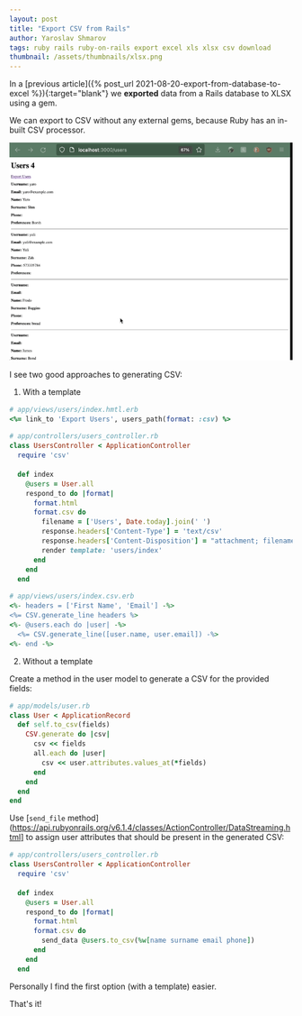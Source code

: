 ```yaml
---
layout: post
title: "Export CSV from Rails"
author: Yaroslav Shmarov
tags: ruby rails ruby-on-rails export excel xls xlsx csv download
thumbnail: /assets/thumbnails/xlsx.png
---
```


In a
[previous article]({% post_url 2021-08-20-export-from-database-to-excel %}){:target="blank"}
we **exported** data from a Rails database to XLSX using a gem.

We can export to CSV without any external gems, because Ruby has an in-built CSV processor.

![export-csv-rails](/assets/images/export-csv-rails.gif)

I see two good approaches to generating CSV:

1. With a template

```ruby
# app/views/users/index.hmtl.erb
<%= link_to 'Export Users', users_path(format: :csv) %>
```

```ruby
# app/controllers/users_controller.rb
class UsersController < ApplicationController
  require 'csv'

  def index
    @users = User.all
    respond_to do |format|
      format.html
      format.csv do
        filename = ['Users', Date.today].join(' ')
        response.headers['Content-Type'] = 'text/csv'
        response.headers['Content-Disposition'] = "attachment; filename=#{filename}.csv"
        render template: 'users/index'
      end
    end
  end
```

```ruby
# app/views/users/index.csv.erb
<%- headers = ['First Name', 'Email'] -%>
<%= CSV.generate_line headers %>
<%- @users.each do |user| -%>
  <%= CSV.generate_line([user.name, user.email]) -%>
<%- end -%>
```

2. Without a template

Create a method in the user model to generate a CSV for the provided fields:

```ruby
# app/models/user.rb
class User < ApplicationRecord
  def self.to_csv(fields)
    CSV.generate do |csv|
      csv << fields
      all.each do |user|
        csv << user.attributes.values_at(*fields)
      end
    end
  end
end
```

Use
[`send_file` method](https://api.rubyonrails.org/v6.1.4/classes/ActionController/DataStreaming.html]
to assign user attributes that should be present in the generated CSV:

```ruby
# app/controllers/users_controller.rb
class UsersController < ApplicationController
  require 'csv'

  def index
    @users = User.all
    respond_to do |format|
      format.html
      format.csv do
        send_data @users.to_csv(%w[name surname email phone])
      end
    end
  end
```

Personally I find the first option (with a template) easier.

That's it!

